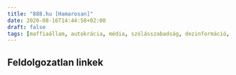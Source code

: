 ```yaml
---
title: "888.hu [Hamarosan]"
date: 2020-08-16T14:44:58+02:00
draft: false
tags: [maffiaállam, autokrácia, média, szólásszabadság, dezinformáció, lakájmédia]
---
```


## Feldolgozatlan linkek
